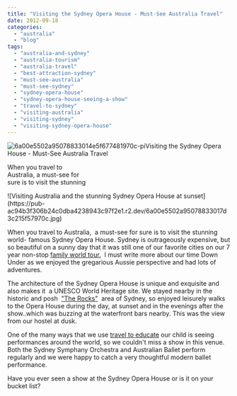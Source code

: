 ```yaml
---
title: "Visiting the Sydney Opera House - Must-See Australia Travel"
date: 2012-09-18
categories: 
  - "australia"
  - "blog"
tags: 
  - "australia-and-sydney"
  - "australia-tourism"
  - "australia-travel"
  - "best-attraction-sydney"
  - "must-see-australia"
  - "must-see-sydney"
  - "sydney-opera-house"
  - "sydney-opera-house-seeing-a-show"
  - "travel-to-sydney"
  - "visiting-australia"
  - "visiting-sydney"
  - "visiting-sydney-opera-house"
---
```


![6a00e5502a95078833014e5f677481970c-pi](https://pub-ac94b3f306b24c0dba4238943c97f2e1.r2.dev/6a00e5502a95078833017c31f3102d970b.jpg)Visiting the Sydney Opera House - 
Must-See Australia Travel  
  
When you travel to  
Australia, a must-see for  
sure is to visit the stunning

<!--more--> ![Visiting Australia and the stunning Sydney Opera House at sunset](https://pub-ac94b3f306b24c0dba4238943c97f2e1.r2.dev/6a00e5502a95078833017d3c215f57970c.jpg)  
  
When you travel to Australia,  a must-see for sure is to visit the stunning  world- famous Sydney Opera House. Sydney is outrageously expensive, but so beautiful on a sunny day that it was still one of our favorite cities on our 7 year non-stop [family world tour.](https://pub-ac94b3f306b24c0dba4238943c97f2e1.r2.dev/2012/01/amazing-family-world-tour.html "family world tour - nomadic with kids")  I must write more about our time Down Under as we enjoyed the gregarious Aussie perspective and had lots of adventures.  
  
The architecture of the Sydney Opera House is unique and exquisite and also makes it  a UNESCO World Heritage site. We stayed nearby in the historic and posh  ["The Rocks"](https://pub-ac94b3f306b24c0dba4238943c97f2e1.r2.dev/2011/02/the-stunning-sydney-harbour-yha-hostel-review.html "hostel in The Rocks sydney")  area of Sydney, so enjoyed leisurely walks to the Opera House during the day, at sunset and in the evenings after the show..which was buzzing at the waterfront bars nearby. This was the view from our hostel at dusk.  
  
One of the many ways that we use [travel to educate](https://pub-ac94b3f306b24c0dba4238943c97f2e1.r2.dev/2010/04/family-travel-homeschool-education-global-students-lifestyle-design-location-independent-4hww-around.html "travel to educate") our child is seeing performances around the world, so we couldn't miss a show in this venue. Both the Sydney Symphany Orchestra and Australian Ballet perform regularly and we were happy to catch a very thoughtful modern ballet performance.  
  
Have you ever seen a show at the Sydney Opera House or is it on your bucket list?
